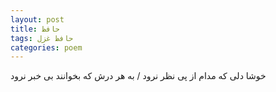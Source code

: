 ```yaml
---
layout: post
title: حافظ
tags: حافظ غزل
categories: poem
---
```


خوشا دلی که مدام از پی نظر نرود / به هر درش که بخوانند بی خبر نرود
